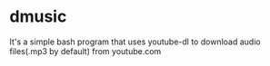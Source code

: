 # dmusic

It's a simple bash program that uses youtube-dl to download audio files(.mp3 by default) from youtube.com


